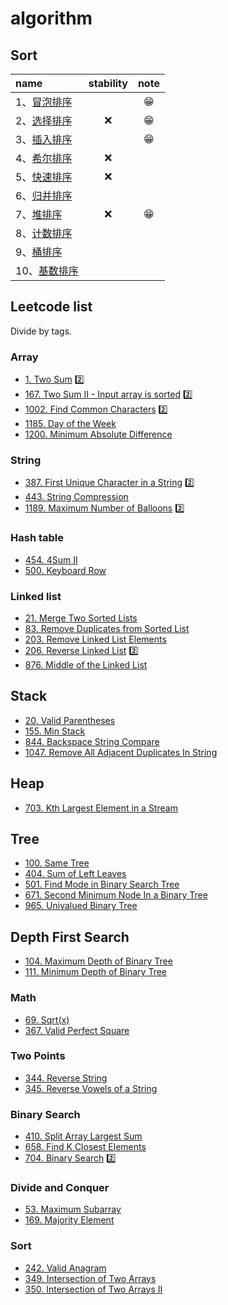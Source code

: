 # algorithm 

## Sort

|name|stability|note|
|:--|:--:|:--:|
|1、[冒泡排序](./solutions/bubbleSort.md)||😁|
|2、[选择排序](./solutions/selectionSort.md)|❌| 😁|
|3、[插入排序](./solutions/insertionSort.md)||😁|
|4、[希尔排序](./solutions/shellSort.md)|❌||
|5、[快速排序](./solutions/quickSort.md)|❌||
|6、[归并排序](./solutions/mergeSort.md)|||
|7、[堆排序](./solutions/heapsort.md)|❌|😁|
|8、[计数排序](./solutions/countingSort.md)|||
|9、[桶排序](./solutions/bucketSort.md)|||
|10、[基数排序](./solutions/radixSort.md)|||

## Leetcode list

Divide by tags.

### Array

- [1. Two Sum](./leetcode/2019-10-08_L1.md)   2️⃣
- [167. Two Sum II - Input array is sorted](./leetcode/2019-09-25_L167.md)   2️⃣
- [1002. Find Common Characters](./leetcode/2019-10-06_L1002.md)  2️⃣
- [1185. Day of the Week](./leetcode/2019-10-10_L1185.md)
- [1200. Minimum Absolute Difference](./leetcode/2019-10-06_L1200.md)

### String
  
- [387. First Unique Character in a String](./leetcode/2019-09-26_L387.md)  2️⃣
- [443. String Compression](./leetcode/2019-10-06_L443.md)
- [1189. Maximum Number of Balloons](./leetcode/2019-10-08_L1189.md)  2️⃣

### Hash table

- [454. 4Sum II](./leetcode/2019-10-09_L454.md)
- [500. Keyboard Row](./leetcode/2019-09-27_L500.md)

### Linked list

- [21. Merge Two Sorted Lists](./leetcode/2019-10-04_L21.md)
- [83. Remove Duplicates from Sorted List](./leetcode/2019-10-01_L83.md)
- [203. Remove Linked List Elements](./leetcode/2019-09-28_L203.md)
- [206. Reverse Linked List](./leetcode/2019-09-30_L206.md) 2️⃣
-  [876. Middle of the Linked List](./leetcode/2019-09-29_L876.md)

## Stack 

- [20. Valid Parentheses](./leetcode/2019-10-05_L20.md)
- [155. Min Stack](./leetcode/2019-10-03_L155.md)
- [844. Backspace String Compare](./leetcode/2019-10-04_L844.md)
- [1047. Remove All Adjacent Duplicates In String](./leetcode/2019-10-04_L1047.md)

## Heap

- [703. Kth Largest Element in a Stream](./leetcode/2019-10-06_L703.md)

## Tree

- [100. Same Tree](./leetcode/2019-10-07_L100.md)
- [404. Sum of Left Leaves](./leetcode/2019-10-07_L404.md)
- [501. Find Mode in Binary Search Tree](./leetcode/2019-10-07_L501.md)
- [671. Second Minimum Node In a Binary Tree](./leetcode/2019-10-07_L671.md)
- [965. Univalued Binary Tree](./leetcode/2019-10-06_L965.md)

## Depth First Search

- [104. Maximum Depth of Binary Tree](./leetcode/2019-10-09_L104.md)
- [111. Minimum Depth of Binary Tree](./leetcode/2019-10-09_L111.md)

### Math

- [69. Sqrt(x)](./leetcode/2019-10-02_L69.md)
- [367. Valid Perfect Square](./leetcode/2019-10-02_L367.md)

### Two Points

- [344. Reverse String](./leetcode/2019-10-02_L344.md)
- [345. Reverse Vowels of a String](./leetcode/2019-10-02_L345.md)

### Binary Search 

- [410. Split Array Largest Sum](./leetcode/2019-10-11_L410.md)
- [658. Find K Closest Elements](./leetcode/2019-10-10_L658.md)
- [704. Binary Search](./leetcode/2019-10-02_L704.md) 2️⃣

### Divide and Conquer

- [53. Maximum Subarray](./leetcode/2019-10-04_L53.md)
- [169. Majority Element](./leetcode/2019-10-03_L169.md)

### Sort

- [242. Valid Anagram](./leetcode/2019-10-05_L242.md)
- [349.  Intersection of Two Arrays](./leetcode/2019-10-05_L349.md)
- [350. Intersection of Two Arrays II](./leetcode/2019-10-06_L350.md)
